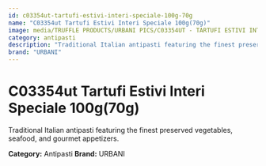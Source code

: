 ```yaml
---
id: c03354ut-tartufi-estivi-interi-speciale-100g-70g
name: "C03354ut Tartufi Estivi Interi Speciale 100g(70g)"
image: media/TRUFFLE PRODUCTS/URBANI PICS/C03354UT - TARTUFI ESTIVI INTERI SPECIALE 100g(70g).jpg
category: antipasti
description: "Traditional Italian antipasti featuring the finest preserved vegetables, seafood, and gourmet appetizers."
brand: "URBANI"
---
```


# C03354ut Tartufi Estivi Interi Speciale 100g(70g)

Traditional Italian antipasti featuring the finest preserved vegetables, seafood, and gourmet appetizers.

**Category:** Antipasti
**Brand:** URBANI
